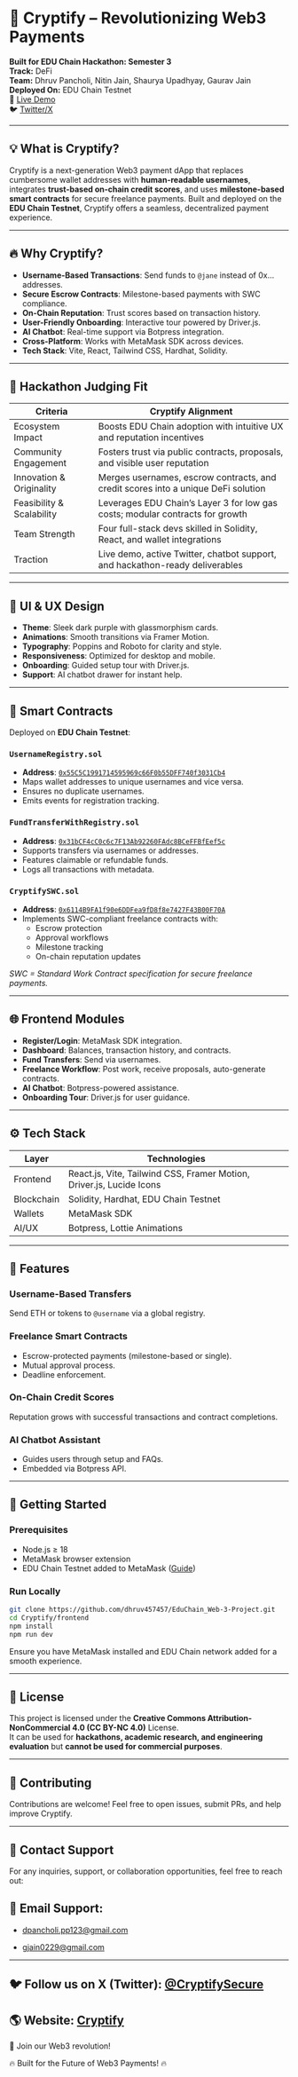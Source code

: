 # 🚀 Cryptify – Revolutionizing Web3 Payments

**Built for EDU Chain Hackathon: Semester 3**  
**Track:** DeFi  
**Team:** Dhruv Pancholi, Nitin Jain, Shaurya Upadhyay, Gaurav Jain  
**Deployed On:** EDU Chain Testnet  
🔗 [Live Demo](https://cryptify-defi.vercel.app/)  
🐦 [Twitter/X](https://x.com/CryptifySecure)

---

## 💡 What is Cryptify?

Cryptify is a next-generation Web3 payment dApp that replaces cumbersome wallet addresses with **human-readable usernames**, integrates **trust-based on-chain credit scores**, and uses **milestone-based smart contracts** for secure freelance payments. Built and deployed on the **EDU Chain Testnet**, Cryptify offers a seamless, decentralized payment experience.

---

## 🔥 Why Cryptify?

- **Username-Based Transactions**: Send funds to `@jane` instead of 0x... addresses.
- **Secure Escrow Contracts**: Milestone-based payments with SWC compliance.
- **On-Chain Reputation**: Trust scores based on transaction history.
- **User-Friendly Onboarding**: Interactive tour powered by Driver.js.
- **AI Chatbot**: Real-time support via Botpress integration.
- **Cross-Platform**: Works with MetaMask SDK across devices.
- **Tech Stack**: Vite, React, Tailwind CSS, Hardhat, Solidity.

---

## 🧠 Hackathon Judging Fit

| **Criteria**              | **Cryptify Alignment**                                                                 |
|---------------------------|---------------------------------------------------------------------------------------|
| Ecosystem Impact          | Boosts EDU Chain adoption with intuitive UX and reputation incentives                |
| Community Engagement      | Fosters trust via public contracts, proposals, and visible user reputation           |
| Innovation & Originality  | Merges usernames, escrow contracts, and credit scores into a unique DeFi solution    |
| Feasibility & Scalability | Leverages EDU Chain’s Layer 3 for low gas costs; modular contracts for growth        |
| Team Strength             | Four full-stack devs skilled in Solidity, React, and wallet integrations             |
| Traction                  | Live demo, active Twitter, chatbot support, and hackathon-ready deliverables         |

---

## 🎨 UI & UX Design

- **Theme**: Sleek dark purple with glassmorphism cards.
- **Animations**: Smooth transitions via Framer Motion.
- **Typography**: Poppins and Roboto for clarity and style.
- **Responsiveness**: Optimized for desktop and mobile.
- **Onboarding**: Guided setup tour with Driver.js.
- **Support**: AI chatbot drawer for instant help.

---

## 🔐 Smart Contracts

Deployed on **EDU Chain Testnet**:

### `UsernameRegistry.sol`
- **Address**: [`0x55C5C1991714595969c66F0b55DFF740f3031Cb4`](https://edu-chain-testnet-explorer.com/address/0x55C5C1991714595969c66F0b55DFF740f3031Cb4)  
- Maps wallet addresses to unique usernames and vice versa.
- Ensures no duplicate usernames.
- Emits events for registration tracking.

### `FundTransferWithRegistry.sol`
- **Address**: [`0x31bCF4cC0c6c7F13Ab92260FAdc8BCeFFBfEef5c`](https://edu-chain-testnet-explorer.com/address/0x31bCF4cC0c6c7F13Ab92260FAdc8BCeFFBfEef5c)  
- Supports transfers via usernames or addresses.
- Features claimable or refundable funds.
- Logs all transactions with metadata.

### `CryptifySWC.sol`
- **Address**: [`0x6114B9FA1f90e6DDFea9fD8f8e7427F43B00F70A`](https://edu-chain-testnet-explorer.com/address/0x6114B9FA1f90e6DDFea9fD8f8e7427F43B00F70A)  
- Implements SWC-compliant freelance contracts with:
  - Escrow protection
  - Approval workflows
  - Milestone tracking
  - On-chain reputation updates

*SWC = Standard Work Contract specification for secure freelance payments.*

---

## 🌐 Frontend Modules

- **Register/Login**: MetaMask SDK integration.
- **Dashboard**: Balances, transaction history, and contracts.
- **Fund Transfers**: Send via usernames.
- **Freelance Workflow**: Post work, receive proposals, auto-generate contracts.
- **AI Chatbot**: Botpress-powered assistance.
- **Onboarding Tour**: Driver.js for user guidance.

---

## ⚙️ Tech Stack

| **Layer**     | **Technologies**                                                      |
|---------------|----------------------------------------------------------------------|
| Frontend      | React.js, Vite, Tailwind CSS, Framer Motion, Driver.js, Lucide Icons |
| Blockchain    | Solidity, Hardhat, EDU Chain Testnet                                 |
| Wallets       | MetaMask SDK                                                 |
| AI/UX         | Botpress, Lottie Animations                                  |

---

## 📜 Features

### Username-Based Transfers
Send ETH or tokens to `@username` via a global registry.

### Freelance Smart Contracts
- Escrow-protected payments (milestone-based or single).
- Mutual approval process.
- Deadline enforcement.

### On-Chain Credit Scores
Reputation grows with successful transactions and contract completions.

### AI Chatbot Assistant
- Guides users through setup and FAQs.
- Embedded via Botpress API.

---

## 🚀 Getting Started

### Prerequisites
- Node.js ≥ 18
- MetaMask browser extension
- EDU Chain Testnet added to MetaMask ([Guide](https://docs.educhain.io))

### Run Locally
```bash
git clone https://github.com/dhruv457457/EduChain_Web-3-Project.git
cd Cryptify/frontend
npm install
npm run dev
```

Ensure you have MetaMask installed and EDU Chain network added for a smooth experience.

---

## 📄 License
This project is licensed under the **Creative Commons Attribution-NonCommercial 4.0 (CC BY-NC 4.0)** License.  
It can be used for **hackathons, academic research, and engineering evaluation** but **cannot be used for commercial purposes**. 

---

## 🤝 Contributing
Contributions are welcome! Feel free to open issues, submit PRs, and help improve Cryptify.

---

## 📧 Contact Support
For any inquiries, support, or collaboration opportunities, feel free to reach out:

## 📧 Email Support:

- dpancholi.pp123@gmail.com

- gjain0229@gmail.com

---

## 🐦 Follow us on X (Twitter): [@CryptifySecure](https://x.com/CryptifySecure)

## 🌎 Website: [Cryptify](https://cryptify-defi.vercel.app/)

🚀 Join our Web3 revolution!

🔥 Built for the Future of Web3 Payments! 🔥
